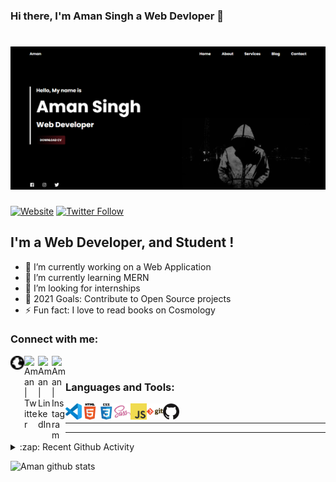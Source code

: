 ### Hi there, I'm Aman Singh a Web Devloper 👋
# [![Aman Singh header](https://github.com/Aman2221/aman2221/blob/master/Social%20Background.png)](www.aman-singh.in)
[![Website](https://img.shields.io/website?label=AmanSingh&style=for-the-badge&url=https%3A%2F%2Fcodestackr.com)](https://aman2221.github.io/AmanPortfolio.github.io/)
[![Twitter Follow](https://img.shields.io/twitter/follow/AmanSingh?color=1DA1F2&logo=twitter&style=for-the-badge)](https://twitter.com/Aman23398618)

## I'm a Web Developer, and Student !

- 🔭 I’m currently working on a Web Application
- 🌱 I’m currently learning MERN
- 👯 I’m looking for internships
- 🥅 2021 Goals: Contribute to Open Source projects
- ⚡ Fun fact: I love to read books on Cosmology

### Connect with me:

[<img align="left" alt="Aman.com" width="22px" src="https://raw.githubusercontent.com/iconic/open-iconic/master/svg/globe.svg" />][website]
[<img align="left" alt="Aman | Twitter" width="22px" src="https://cdn.jsdelivr.net/npm/simple-icons@v3/icons/twitter.svg" />][twitter]
[<img align="left" alt="Aman | LinkedIn" width="22px" src="https://cdn.jsdelivr.net/npm/simple-icons@v3/icons/linkedin.svg" />][linkedin]
[<img align="left" alt="Aman | Instagram" width="22px" src="https://cdn.jsdelivr.net/npm/simple-icons@v3/icons/instagram.svg" />][instagram]
<br />

### Languages and Tools:

<img align="left" alt="Visual Studio Code" width="26px" src="https://raw.githubusercontent.com/github/explore/80688e429a7d4ef2fca1e82350fe8e3517d3494d/topics/visual-studio-code/visual-studio-code.png" />
<img align="left" alt="HTML5" width="26px" src="https://raw.githubusercontent.com/github/explore/80688e429a7d4ef2fca1e82350fe8e3517d3494d/topics/html/html.png" />
<img align="left" alt="CSS3" width="26px" src="https://raw.githubusercontent.com/github/explore/80688e429a7d4ef2fca1e82350fe8e3517d3494d/topics/css/css.png" />
<img align="left" alt="Sass" width="26px" src="https://raw.githubusercontent.com/github/explore/80688e429a7d4ef2fca1e82350fe8e3517d3494d/topics/sass/sass.png" />
<img align="left" alt="JavaScript" width="26px" src="https://raw.githubusercontent.com/github/explore/80688e429a7d4ef2fca1e82350fe8e3517d3494d/topics/javascript/javascript.png" />
<img align="left" alt="Git" width="26px" src="https://raw.githubusercontent.com/github/explore/80688e429a7d4ef2fca1e82350fe8e3517d3494d/topics/git/git.png" />
<img align="left" alt="GitHub" width="26px" src="https://raw.githubusercontent.com/github/explore/78df643247d429f6cc873026c0622819ad797942/topics/github/github.png" />

<br/>

---

---

<details>
  <summary>:zap: Recent Github Activity</summary>
  
<!--START_SECTION:activity-->
1. ❗️ ResponsiveDesign (https://github.com/Aman2221/ResponsiveDesign.github.io)
2. 🎉 JavaScript-Calculator (https://github.com/Aman2221/JavaScript-Calculator)
3. 🗣 JavaScriptClock  (https://github.com/Aman2221/JavaScriptClock.github.io)
<!--END_SECTION:activity-->

</details>

[website]: https://aman2221.github.io/AmanPortfolio.github.io/
[twitter]: https://twitter.com/Aman23398618
[instagram]: https://www.instagram.com/aman_singhhhhhh/
[linkedin]: https://www.linkedin.com/in/aman-shivaji-singh-6a81281b3/

![Aman github stats](https://github-readme-stats.vercel.app/api?username=Aman2221&show_icons=true&theme=tokyonight)
